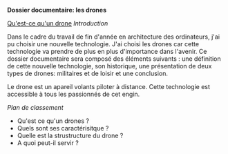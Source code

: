 **Dossier documentaire: les drones**

[Qu'est-ce qu'un drone](definition.md)
*Introduction*

Dans le cadre du travail de fin d'année en architecture des ordinateurs, j'ai pu choisir une nouvelle technologie. J'ai choisi les drones car cette technologie va prendre de plus en plus d'importance dans l'avenir. Ce dossier documentaire sera composé des éléments suivants : une définition de cette nouvelle technologie, son historique, une présentation de deux types de drones: militaires et de loisir et une conclusion.

Le drone est un apareil volants piloter à distance. Cette technologie est accessible à tous les passionnés de cet engin.

*Plan de classement*

* Qu'est ce qu'un drones ?
* Quels sont ses caractérisitque ?
* Quelle est la strustructure du drone ?
* A quoi peut-il servir ?
